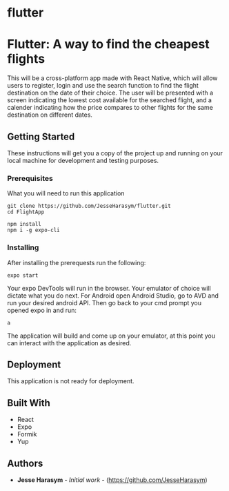 # flutter


# Flutter: A way to find the cheapest flights

This will be a cross-platform app made with React Native, which will allow users to register, login and use the search function to find the flight destination on the date of their choice. The user will be presented with a screen indicating the lowest cost available for the searched flight, and a calender indicating how the price compares to other flights for the same destination on different dates.

## Getting Started

These instructions will get you a copy of the project up and running on your local machine for development and testing purposes. 

### Prerequisites

What you will need to run this application

```
git clone https://github.com/JesseHarasym/flutter.git
cd FlightApp
```

```
npm install
npm i -g expo-cli
```

### Installing

After installing the prerequests run the following:

```
expo start
```

Your expo DevTools will run in the browser. Your emulator of choice will dictate what you do next. 
For Android open Android Studio, go to AVD and run your desired android API.
Then go back to your cmd prompt you opened expo in and run:

```
a
```

The application will build and come up on your emulator, at this point you can interact with the application as desired.

## Deployment

This application is not ready for deployment.

## Built With

* React
* Expo
* Formik
* Yup

## Authors

* **Jesse Harasym** - *Initial work* - (https://github.com/JesseHarasym)

